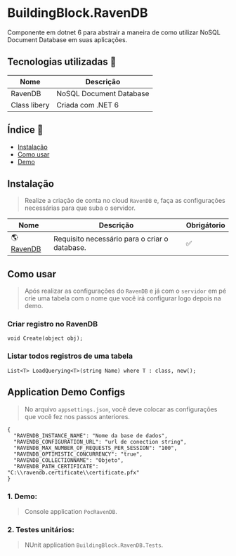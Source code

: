 # BuildingBlock.RavenDB 
Componente em dotnet 6 para abstrair a maneira de como utilizar NoSQL Document Database em suas aplicações.

## Tecnologias utilizadas :rocket:

| Nome   | Descrição                  |
| ---------- |  --------------------- |
| RavenDB  | NoSQL Document Database |
| Class libery | Criada com .NET 6    |


## Índice :pencil:

* [Instalação](#instalação)
* [Como usar](#como-usar)
* [Demo](#application-demo-configs)

## Instalação
> Realize a criação de conta no cloud `RavenDB` e, faça as configurações necessárias para que suba o servidor.

| Nome   | Descrição                    | Obrigátorio               |
| ---------- | ------------------------------ | --------------------- |
| 🌎[RavenDB](https://ravendb.net/)       |     Requisito necessário para o criar o database.            |:white_check_mark: |

## Como usar
> Após realizar as configurações do `RavenDB` e já com o `servidor` em pé crie uma tabela com o nome que você irá configurar logo depois na demo.

### Criar registro no RavenDB
```
void Create(object obj);
```
### Listar todos registros de uma tabela
```
List<T> LoadQuerying<T>(string Name) where T : class, new();
```

## Application Demo Configs
> No arquivo `appsettings.json`, você deve colocar as configurações que você fez nos passos anteriores.
```
{
  "RAVENDB_INSTANCE_NAME": "Nome da base de dados",
  "RAVENDB_CONFIGURATION_URL": "url de conection string",
  "RAVENDB_MAX_NUMBER_OF_REQUESTS_PER_SESSION": "100",
  "RAVENDB_OPTIMISTIC_CONCURRENCY": "true",
  "RAVENDB_COLLECTIONNAME": "Objeto",
  "RAVENDB_PATH_CERTIFICATE": "C:\\ravendb.certificate\\certificate.pfx"
}
```
### 1. Demo:
> Console application `PocRavenDB`.

### 2. Testes unitários:
> NUnit application `BuildingBlock.RavenDB.Tests`.